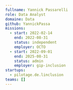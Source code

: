 ```yaml
---
fullname: Yannick Passarelli
role: Data Analyst
domaine: Data
github: YannickPassa
missions:
  - start: 2022-02-14
    end: 2022-08-31
    status: independent
    employer: OCTO
  - start: 2022-09-01
    end: 2025-08-31
    status: admin
    employer: gip-inclusion
startups:
  - pilotage.de.linclusion
teams: []
---
```

